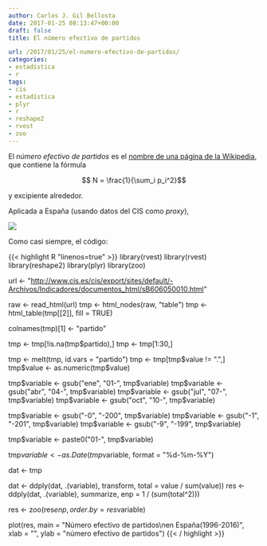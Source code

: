 ```yaml
---
author: Carlos J. Gil Bellosta
date: 2017-01-25 08:13:47+00:00
draft: false
title: El número efectivo de partidos

url: /2017/01/25/el-numero-efectivo-de-partidos/
categories:
- estadística
- r
tags:
- cis
- estadística
- plyr
- r
- reshape2
- rvest
- zoo
---
```


El _número efectivo de partidos_ es el [nombre de una página de la Wikipedia](https://en.wikipedia.org/wiki/Effective_number_of_parties), que contiene la fórmula

$$ N = \frac{1}{\sum_i p_i^2}$$

y excipiente alrededor.

Aplicada a España (usando datos del CIS como _proxy_),

![](/wp-uploads/2017/01/numero_efectivo_partidos.png)

Como casi siempre, el código:

{{< highlight R "linenos=true" >}}
library(rvest)
library(rvest)
library(reshape2)
library(plyr)
library(zoo)

url <- "http://www.cis.es/cis/export/sites/default/-Archivos/Indicadores/documentos_html/sB606050010.html"

raw <- read_html(url)
tmp <- html_nodes(raw, "table")
tmp <- html_table(tmp[[2]], fill = TRUE)

colnames(tmp)[1] <- "partido"

tmp <- tmp[!is.na(tmp$partido),]
tmp <- tmp[1:30,]

tmp <- melt(tmp, id.vars = "partido")
tmp <- tmp[tmp$value != ".",]
tmp$value <- as.numeric(tmp$value)

tmp$variable <- gsub("ene", "01-", tmp$variable)
tmp$variable <- gsub("abr", "04-", tmp$variable)
tmp$variable <- gsub("jul", "07-", tmp$variable)
tmp$variable <- gsub("oct", "10-", tmp$variable)

tmp$variable <- gsub("-0", "-200", tmp$variable)
tmp$variable <- gsub("-1", "-201", tmp$variable)
tmp$variable <- gsub("-9", "-199", tmp$variable)

tmp$variable <- paste0("01-", tmp$variable)

tmp$variable <- as.Date(tmp$variable, format = "%d-%m-%Y")

dat <- tmp

dat <- ddply(dat, .(variable), transform, total = value / sum(value))
res <- ddply(dat, .(variable), summarize, enp = 1 / (sum(total^2)))

res <- zoo(res$enp, order.by = res$variable)

plot(res, main = "Número efectivo de partidos\nen España(1996-2016)",
        xlab = "", ylab = "número efectivo de partidos")
{{< / highlight >}}